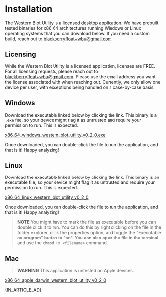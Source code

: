 # Installation

The Western Blot Utility is a licensed desktop application. We have prebuilt tested binaries for x86_64 architectures running Windows or Linux operating systems that you can download below. If you need a custom build, reach out to [blackberryfloat+wbu@gmail.com](mailto:blackberryfloat+wbu@gmail.com).

## Licensing

While the Western Blot Utility is a licensed application, licenses are FREE. For all licensing requests, please reach out to [blackberryfloat+wbu@gmail.com](mailto:blackberryfloat+wbu@gmail.com). Please use the email address you want the license associated with when reaching out. Currently, we only allow one device per user, with exceptions being handled on a case-by-case basis.

## Windows

Download the executable linked below by clicking the link. This binary is a `.exe` file, so your device might flag it as untrusted and require your permission to run. This is expected.

[x86_64_windows_western_blot_utility_v0_2_0.exe](./x86_64_windows_western_blot_utility_v0_2_0.exe)

Once downloaded, you can double-click the file to run the application, and that is it! Happy analyzing!

## Linux

Download the executable linked below by clicking the link. This binary is an executable file, so your device might flag it as untrusted and require your permission to run. This is expected.

[x86_64_linux_western_blot_utility_v0_2_0](./x86_64_linux_western_blot_utility_v0_2_0)

Once downloaded, you can double-click the file to run the application, and that is it! Happy analyzing!

> **NOTE**
> You might have to mark the file as executable before you can double click it to run. You can do this by right clicking on the file in the folder explorer, click the properties option, and toggle the "Executable as program" button to "on". You can also open the file in the terminal and use the `chmod +x <filename>` command.

## Mac

> **WARNING**
> This application is untested on Apple devices.

[x86_64_apple_darwin_western_blot_utility_v0_2_0](./x86_64_apple_darwin_western_blot_utility_v0_2_0)

{IN_ARTICLE_AD}